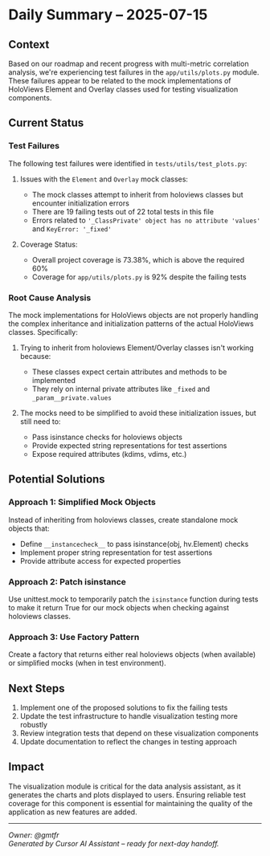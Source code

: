 # Daily Summary – 2025-07-15

## Context
Based on our roadmap and recent progress with multi-metric correlation analysis, we're experiencing test failures in the `app/utils/plots.py` module. These failures appear to be related to the mock implementations of HoloViews Element and Overlay classes used for testing visualization components.

## Current Status

### Test Failures
The following test failures were identified in `tests/utils/test_plots.py`:

1. Issues with the `Element` and `Overlay` mock classes:
   - The mock classes attempt to inherit from holoviews classes but encounter initialization errors
   - There are 19 failing tests out of 22 total tests in this file
   - Errors related to `'_ClassPrivate' object has no attribute 'values'` and `KeyError: '_fixed'`

2. Coverage Status:
   - Overall project coverage is 73.38%, which is above the required 60%
   - Coverage for `app/utils/plots.py` is 92% despite the failing tests

### Root Cause Analysis
The mock implementations for HoloViews objects are not properly handling the complex inheritance and initialization patterns of the actual HoloViews classes. Specifically:

1. Trying to inherit from holoviews Element/Overlay classes isn't working because:
   - These classes expect certain attributes and methods to be implemented
   - They rely on internal private attributes like `_fixed` and `_param__private.values`

2. The mocks need to be simplified to avoid these initialization issues, but still need to:
   - Pass isinstance checks for holoviews objects
   - Provide expected string representations for test assertions
   - Expose required attributes (kdims, vdims, etc.)

## Potential Solutions

### Approach 1: Simplified Mock Objects
Instead of inheriting from holoviews classes, create standalone mock objects that:
- Define `__instancecheck__` to pass isinstance(obj, hv.Element) checks
- Implement proper string representation for test assertions
- Provide attribute access for expected properties

### Approach 2: Patch isinstance
Use unittest.mock to temporarily patch the `isinstance` function during tests to make it return True for our mock objects when checking against holoviews classes.

### Approach 3: Use Factory Pattern
Create a factory that returns either real holoviews objects (when available) or simplified mocks (when in test environment).

## Next Steps
1. Implement one of the proposed solutions to fix the failing tests
2. Update the test infrastructure to handle visualization testing more robustly
3. Review integration tests that depend on these visualization components
4. Update documentation to reflect the changes in testing approach

## Impact
The visualization module is critical for the data analysis assistant, as it generates the charts and plots displayed to users. Ensuring reliable test coverage for this component is essential for maintaining the quality of the application as new features are added.

---
*Owner: @gmtfr*  
*Generated by Cursor AI Assistant – ready for next-day handoff.* 